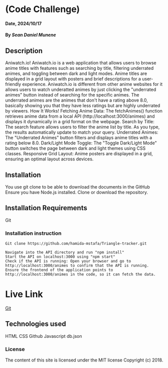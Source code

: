 # (Code Challenge)

#### Date, 2024/10/17

#### By *Sean Daniel Munene*

## Description
Aniwatch.io!
Aniwatch.io is a web application that allows users to browse anime titles with features such as searching by title, filtering underrated animes, and toggling between dark and light modes. Anime titles are displayed in a grid layout with posters and brief descriptions for a user-friendly experience.
Aniwatch.io is different from other anime websites for it allows users to watch underatted animes by just clicking the "underrated animes" button instead of searching for the specific animes. The underrated animes are the animes that don't have a rating above 8.0, basically showing you that they have less ratings but are highly underrated by viewers.
How It Works!
Fetching Anime Data: The fetchAnimes() function retrieves anime data from a local API (http://localhost:3000/animes) and displays it dynamically in a grid format on the webpage.
Search by Title: The search feature allows users to filter the anime list by title. As you type, the results automatically update to match your query.
Underrated Animes: The "Underrated Animes" button filters and displays anime titles with a rating below 8.0.
Dark/Light Mode Toggle: The "Toggle Dark/Light Mode" button switches the page between dark and light themes using CSS classes.
Responsive Grid Layout: Anime posters are displayed in a grid, ensuring an optimal layout across devices.


## Installation
You use git clone to be able to download the documents in the GitHub
Ensure you have Node.js installed.
Clone or download the repository.


## Installation Requirements
Git

### Installation instruction
```
Git clone https://github.com/hamida-mstafa/Triangle-tracker.git

Navigate into the API directory and run "npm install"
Start the API on localhost:3000 using "npm start"
Check if the API is running: Open your browser and go to http://localhost:3000/animes to confirm that the API is running.
Ensure the frontend of the application points to http://localhost:3000/animes in the code, so it can fetch the data.

```

# Live Link
[Git](https://aniwatch-io-phase-1-project.vercel.app/)

## Technologies used
HTML
CSS
Github
Javascript
db.json

### License
The content of this site is licensed under the MIT license
Copyright (c) 2018.

